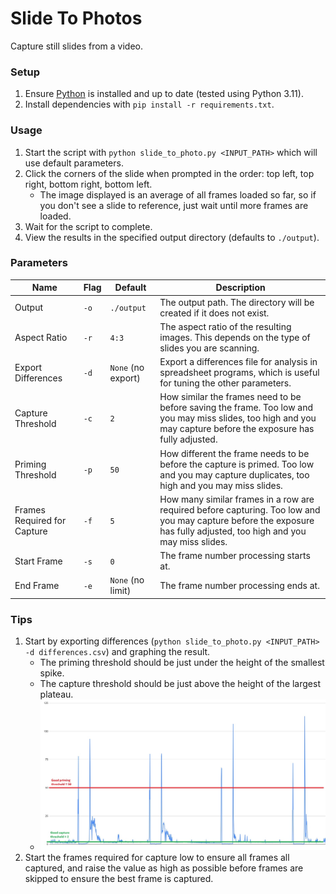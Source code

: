 # Slide To Photos

Capture still slides from a video.

### Setup

1. Ensure [Python](https://www.python.org/downloads) is installed and up to date (tested using Python 3.11).
2. Install dependencies with `pip install -r requirements.txt`.

### Usage

1. Start the script with `python slide_to_photo.py <INPUT_PATH>` which will use default parameters.
2. Click the corners of the slide when prompted in the order: top left, top right, bottom right, bottom left.
    - The image displayed is an average of all frames loaded so far, so if you don't see a slide to reference, just wait
      until more frames are loaded.
3. Wait for the script to complete.
4. View the results in the specified output directory (defaults to `./output`).

### Parameters

| Name                        | Flag | Default            | Description                                                                                                                                                           |
|-----------------------------|------|--------------------|-----------------------------------------------------------------------------------------------------------------------------------------------------------------------|
| Output                      | `-o` | `./output`         | The output path. The directory will be created if it does not exist.                                                                                                  |
| Aspect Ratio                | `-r` | `4:3`              | The aspect ratio of the resulting images. This depends on the type of slides you are scanning.                                                                        |
| Export Differences          | `-d` | `None` (no export) | Export a differences file for analysis in spreadsheet programs, which is useful for tuning the other parameters.                                                      |
| Capture Threshold           | `-c` | `2`                | How similar the frames need to be before saving the frame. Too low and you may miss slides, too high and you may capture before the exposure has fully adjusted.      |
| Priming Threshold           | `-p` | `50`               | How different the frame needs to be before the capture is primed. Too low and you may capture duplicates, too high and you may miss slides.                           |
| Frames Required for Capture | `-f` | `5`                | How many similar frames in a row are required before capturing. Too low and you may capture before the exposure has fully adjusted, too high and you may miss slides. |
| Start Frame                 | `-s` | `0`                | The frame number processing starts at.                                                                                                                                |
| End Frame                   | `-e` | `None` (no limit)  | The frame number processing ends at.                                                                                                                                  |

### Tips

1. Start by exporting differences (`python slide_to_photo.py <INPUT_PATH> -d differences.csv`) and graphing the result.
    - The priming threshold should be just under the height of the smallest spike.
    - The capture threshold should be just above the height of the largest plateau.
    - ![Example Graph](./example%20graph.jpg)
2. Start the frames required for capture low to ensure all frames all captured, and raise the value as high as possible
   before frames are skipped to ensure the best frame is captured.
